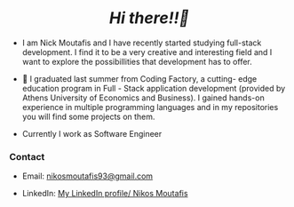  *<h1 align=center >Hi there!!👋</h1>*

-   I am  Nick Moutafis and  I have recently started studying full-stack development. I find it to be a very creative and interesting field and I want to explore
    the possibillities  that development has to offer.      
     
-   🔭  I graduated last summer from Coding Factory, a cutting- edge education program in Full - Stack application development 
    (provided by Athens University of Economics and Business).
    I gained hands-on experience in multiple programming languages and in my repositories you will find some projects on them.
    
- Currently I work as Software Engineer 
    
### Contact 


- Email: [nikosmoutafis93@gmail.com](mailto:nikosmoutafis93@gmail.com)
          
- LinkedIn: [My LinkedIn profile/ Nikos Moutafis](https://www.linkedin.com/in/nikos-moutafis-7b9391266/)
